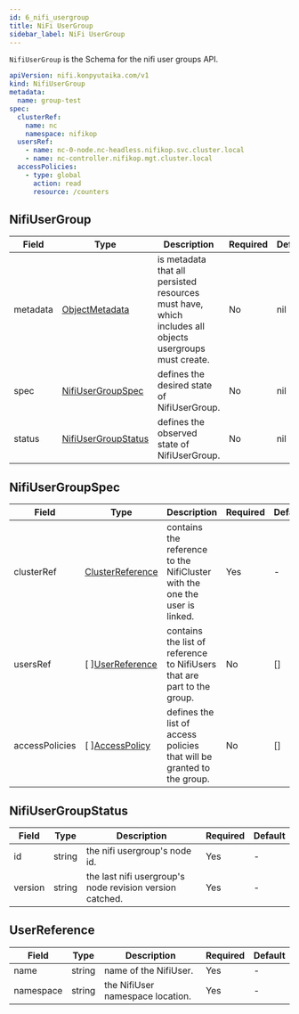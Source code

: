 ```yaml
---
id: 6_nifi_usergroup
title: NiFi UserGroup
sidebar_label: NiFi UserGroup
---
```


`NifiUserGroup` is the Schema for the nifi user groups API.

```yaml
apiVersion: nifi.konpyutaika.com/v1
kind: NifiUserGroup
metadata:
  name: group-test
spec:
  clusterRef:
    name: nc
    namespace: nifikop
  usersRef:
    - name: nc-0-node.nc-headless.nifikop.svc.cluster.local
    - name: nc-controller.nifikop.mgt.cluster.local
  accessPolicies:
    - type: global
      action: read
      resource: /counters
```

## NifiUserGroup
|Field|Type|Description|Required|Default|
|-----|----|-----------|--------|--------|
|metadata|[ObjectMetadata](https://godoc.org/k8s.io/apimachinery/pkg/apis/meta/v1#ObjectMeta)|is metadata that all persisted resources must have, which includes all objects usergroups must create.|No|nil|
|spec|[NifiUserGroupSpec](#nifiusergroupspec)|defines the desired state of NifiUserGroup.|No|nil|
|status|[NifiUserGroupStatus](#nifiusergroupstatus)|defines the observed state of NifiUserGroup.|No|nil|

## NifiUserGroupSpec

|Field|Type|Description|Required|Default|
|-----|----|-----------|--------|--------|
|clusterRef|[ClusterReference](./2_nifi_user#clusterreference)|  contains the reference to the NifiCluster with the one the user is linked. |Yes| - |
|usersRef|\[ \][UserReference](#userref)| contains the list of reference to NifiUsers that are part to the group. |No| [] |
|accessPolicies|\[ \][AccessPolicy](./2_nifi_user#accesspolicy)| defines the list of access policies that will be granted to the group. |No| [] |

## NifiUserGroupStatus

|Field|Type|Description|Required|Default|
|-----|----|-----------|--------|--------|
|id|string| the nifi usergroup's node id.|Yes| - |
|version|string| the last nifi usergroup's node revision version catched.|Yes| - |

## UserReference

|Field|Type|Description|Required|Default|
|-----|----|-----------|--------|--------|
|name|string| name of the NifiUser. |Yes| - |
|namespace|string| the NifiUser namespace location. |Yes| - |

